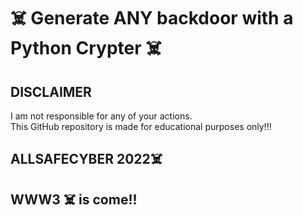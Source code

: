 # ☠️ Generate **ANY** backdoor with a Python **Crypter** ☠️

## DISCLAIMER

I am not responsible for any of your actions.</br>
 This GitHub repository is made for educational purposes only!!!

## ALLSAFECYBER 2022☠️

## WWW3 ☠️ is come!!
